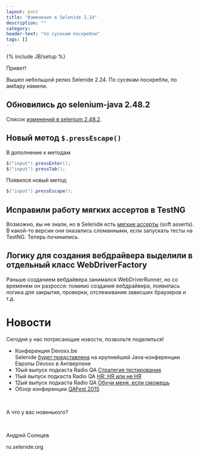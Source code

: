 ```yaml
---
layout: post
title: "Изменения в Selenide 2.24"
description: ""
category:
header-text: "по сусекам поскребли"
tags: []
---
```

{% include JB/setup %}

Привет!

Вышел небольшой релиз Selenide 2.24. По сусекам поскребли, по амбару намели.

## Обновились до selenium-java 2.48.2

Список [изменений в selenium 2.48.2](https://raw.githubusercontent.com/SeleniumHQ/selenium/master/java/CHANGELOG).

## Новый метод `$.pressEscape()`

В дополнение к методам 

```java
$("input").pressEnter();
$("input").pressTab();
```

Появился новый метод:

```java
$("input").pressEscape();
```

## Исправили работу мягких ассертов в TestNG

Возможно, вы не знали, но в Selenide есть [мягкие ассерты](http://ru.selenide.org/2015/05/05/selenide-2.16-and-2.17/) (soft asserts).
В какой-то версии они оказались сломанными, если запускать тесты на TestNG. Теперь починились. 

## Логику для создания вебдрайвера выделили в отдельный класс WebDriverFactory

Раньше созданием вебдайвера занимался WebDriverRunner, но со временем он разросся: помимо создания вебдрайвера, 
появилась логика для закрытия, проверки, отслеживания зависших браузеров и т.д. 


# Новости

Сегодня у нас потрясающие новости, позвольте поделиться!

* Конференция Devoxx.be<br>
Selenide [будет представлена](http://cfp.devoxx.be/2015/talk/QBD-3461/Selenide:_concise_UI_Tests_in_Java._From_developers_for_developers.) на крупнейшей Java-конференции Европы Devoxx в Антверпене<br>
* 10ый выпуск подкаста Radio QA [Стратегия тестирования](http://radio-qa.com/vypusk-10-strategiya-testirovaniya/)
* 11ый выпуск подкаста Radio QA [HR: НЯ или не НЯ](http://radio-qa.com/011-hr/)
* 12ый выпуск подкаста Radio QA [Обучи меня, если сможешь](http://radio-qa.com/vypusk-12-obuchi-menya-esli-smozhesh/)
* Обзор конференции [QAFest 2015](http://automation-remarks.com/qafest-retrospective/)

<br/>

А что у вас новенького?

<br/>

Андрей Солнцев

ru.selenide.org
